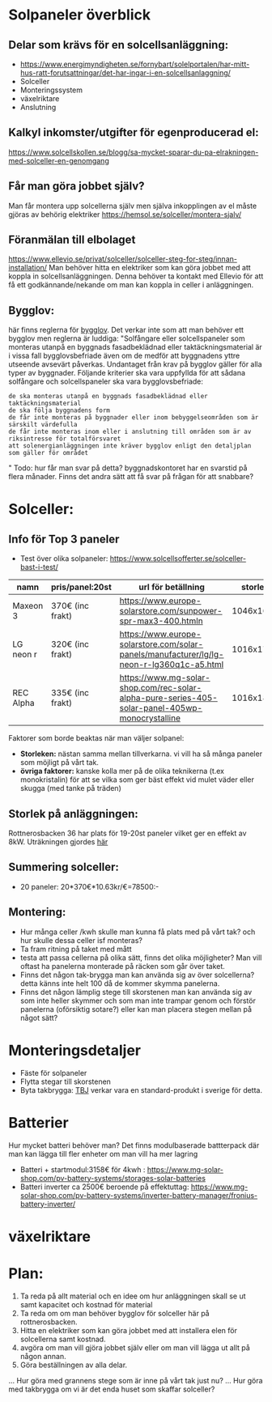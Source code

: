 
# Solpaneler överblick


## Delar som krävs för en solcellsanläggning:
- https://www.energimyndigheten.se/fornybart/solelportalen/har-mitt-hus-ratt-forutsattningar/det-har-ingar-i-en-solcellsanlaggning/
- Solceller
- Monteringssystem
- växelriktare
- Anslutning

## Kalkyl inkomster/utgifter för egenproducerad el:
https://www.solcellskollen.se/blogg/sa-mycket-sparar-du-pa-elrakningen-med-solceller-en-genomgang

## Får man göra jobbet själv?
Man får montera upp solcellerna själv men själva inkopplingen av el måste gjöras av behörig elektriker
https://hemsol.se/solceller/montera-sjalv/

## Föranmälan till elbolaget
https://www.ellevio.se/privat/solceller/solceller-steg-for-steg/innan-installation/
Man behöver hitta en elektriker som kan göra jobbet med att koppla in solcellsanläggningen. Denna behöver ta kontakt med Ellevio för att få ett godkännande/nekande om man kan koppla in celler i anläggningen.

## Bygglov:
här finns reglerna för [bygglov](https://www.boverket.se/sv/PBL-kunskapsbanken/lov--byggande/anmalningsplikt/byggnader/andring/sol/).
Det verkar inte som att man behöver ett bygglov men reglerna är luddiga:
"Solfångare eller solcellspaneler som monteras utanpå en byggnads fasadbeklädnad eller taktäckningsmaterial är i vissa fall bygglovsbefriade även om de medför att byggnadens yttre utseende avsevärt påverkas. Undantaget från krav på bygglov gäller för alla typer av byggnader. Följande kriterier ska vara uppfyllda för att sådana solfångare och solcellspaneler ska vara bygglovsbefriade:

    de ska monteras utanpå en byggnads fasadbeklädnad eller taktäckningsmaterial
    de ska följa byggnadens form
    de får inte monteras på byggnader eller inom bebyggelseområden som är särskilt värdefulla
    de får inte monteras inom eller i anslutning till områden som är av riksintresse för totalförsvaret
    att solenergianläggningen inte kräver bygglov enligt den detaljplan som gäller för området
"
Todo: hur får man svar på detta? byggnadskontoret har en svarstid på flera månader. Finns det andra sätt att få svar på frågan för att snabbare?

# Solceller:
## Info för Top 3 paneler
* Test över olika solpaneler: https://www.solcellsofferter.se/solceller-bast-i-test/

| namn | pris/panel:20st | url för betällning | storlek | effekt | W/€ |
|---|---|---|---|---|---|
| Maxeon 3 | 370€ (inc frakt) |  [https://www.europe-solarstore.com/sunpower-spr-max3-400.htmln ](https://www.solar.se/se-webshop/heating--climate/photovoltaic-panels--inverters/photovoltaics-module/1200456525/)| 1046x1690 | 400Wp | 1.08W/€ |
| LG neon r | 320€ (inc frakt) | https://www.europe-solarstore.com/solar-panels/manufacturer/lg/lg-neon-r-lg360q1c-a5.html | 1016x1700 | 365Wp | 1.14W/€ |
| REC Alpha | 335€ (inc frakt) | https://www.mg-solar-shop.com/rec-solar-alpha-pure-series-405-solar-panel-405wp-monocrystalline | 1016x1821 | 405Wp | 1.21 W/€ |

Faktorer som borde beaktas när man väljer solpanel:
- **Storleken:** nästan samma mellan tillverkarna. vi vill ha så många paneler som möjligt på vårt tak.
- **övriga faktorer:** kanske kolla mer på de olika teknikerna (t.ex monokristalin) för att se vilka som ger bäst effekt vid mulet väder eller skugga (med tanke på träden)

## Storlek på anläggningen:
Rottnerosbacken 36 har plats för 19-20st paneler vilket ger en effekt av 8kW. Uträkningen gjordes [här](Ritningar_tak.md)
## Summering solceller:
- 20 paneler: 20*370€*10.63kr/€=78500:-


## Montering:
- Hur många celler /kwh skulle man kunna få plats med på vårt tak? och hur skulle dessa celler isf monteras?
- Ta fram ritning på taket med mått
- testa att passa cellerna på olika sätt, finns det olika möjligheter? Man vill oftast ha panelerna monterade på räcken som går över taket.
- Finns det någon tak-brygga man kan använda sig av över solcellerna? detta känns inte helt 100 då de kommer skymma panelerna. 
- Finns det någon lämplig stege till skorstenen man kan använda sig av som inte heller skymmer och som man inte trampar genom och förstör panelerna (oförsiktig sotare?) eller kan man placera stegen mellan på något sätt?

# Monteringsdetaljer
- Fäste för solpaneler
- Flytta stegar till skorstenen
- Byta takbrygga: [TBJ](https://www.tjb.se/underkategori/takstege-takbrygga) verkar vara en standard-produkt i sverige för detta.

# Batterier
Hur mycket batteri behöver man?
Det finns modulbaserade battterpack där man kan lägga till fler enheter om man vill ha mer lagring
- Batteri + startmodul:3158€ för 4kwh : https://www.mg-solar-shop.com/pv-battery-systems/storages-solar-batteries
- Batteri inverter ca 2500€ beroende på effektuttag: https://www.mg-solar-shop.com/pv-battery-systems/inverter-battery-manager/fronius-battery-inverter/

# växelriktare

# Plan:

1. Ta reda på allt material och en idee om hur anläggningen skall se ut samt kapacitet och kostnad för material
1. Ta reda om om man behöver bygglov för solceller här på rottnerosbacken.
1. Hitta en elektriker som kan göra jobbet med att installera elen för solcellerna samt kostnad.
1. avgöra om man vill gjöra jobbet själv eller om man vill lägga ut allt på någon annan. 
3. Göra beställningen av alla delar.

... Hur göra med grannens stege som är inne på vårt tak just nu?
... Hur göra med takbrygga om vi är det enda huset som skaffar solceller?


